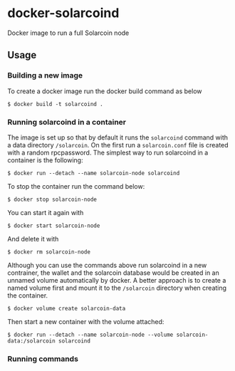 # docker-solarcoind
Docker image to run a full Solarcoin node

## Usage

### Building a new image

To create a docker image run the docker build command as below

```console
$ docker build -t solarcoind .
```

### Running solarcoind in a container

The image is set up so that by default it runs the `solarcoind` command with a data directory `/solarcoin`. On the first run a `solarcoin.conf` file is created with a random rpcpassword.
The simplest way to run solarcoind in a container is the following:

```console
$ docker run --detach --name solarcoin-node solarcoind
```

To stop the container run the command below:

```console
$ docker stop solarcoin-node
```

You can start it again with

```console
$ docker start solarcoin-node
```

And delete it with

```console
$ docker rm solarcoin-node
```

Although you can use the commands above run solarcoind in a new contrainer, the wallet and the solarcoin database would be created in an unnamed volume automatically by docker. A better approach is to create a named volume first and mount it to the `/solarcoin` directory when creating the container.

```console
$ docker volume create solarcoin-data
```

Then start a new container with the volume attached:

```console
$ docker run --detach --name solarcoin-node --volume solarcoin-data:/solarcoin solarcoind
```

###  Running commands
